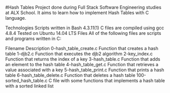 #Hash Tables
Project done during Full Stack Software Engineering studies at ALX School. It aims to learn how to implement Hash Tables with C language.

Technologies
Scripts written in Bash 4.3.11(1)
C files are compiled using gcc 4.8.4
Tested on Ubuntu 14.04 LTS
Files
All of the following files are scripts and programs written in C:

Filename					Description
0-hash_table_create.c			Function that creates a hash table
1-djb2.c			Function that executes the djb2 algorithm
2-key_index.c			Function that returns the index of a key
3-hash_table.c			Function that adds an element to the hash table
4-hash_table_get.c		Function that retrieves a value associated with a key
5-hash_table_print.c		Function that prints a hash table
6-hash_table_delete.c		Function that deletes a hash table
100-sorted_hash_table.c		C file with some functions that implements a hash table with a sorted linked list


